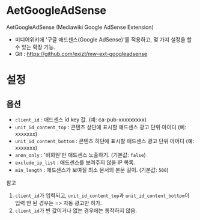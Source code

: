# AetGoogleAdSense

AetGoogleAdSense (Mediawiki Google AdSense Extension)
* 미디어위키에 '구글 애드센스(Google AdSense)'를 적용하고, 몇 가지 설정을 할 수 있는 확장 기능.
* Git : https://github.com/exizt/mw-ext-googleadsense



# 설정

## 옵션
- `client_id` : 애드센스 id key 값. (예: ca-pub-xxxxxxxxx)
- `unit_id_content_top` : 콘텐츠 상단에 표시할 애드센스 광고 단위 아이디 (예: xxxxxxx)
- `unit_id_content_bottom` : 콘텐츠 히단에 표시할 애드센스 광고 단위 아이디 (예: xxxxxxx)
- `anon_only` : '비회원'만 애드센스 노출하기. (기본값: `false`)
- `exclude_ip_list` : 애드센스를 보여주지 않을 IP 목록.
- `min_length` : 애드센스가 보여질 최소 문서의 본문 길이. (기본값: `500`)


참고
1. `client_id`가 입력되고, `unit_id_content_top`과 `unit_id_content_bottom`이 입력 안 된 경우는 => 자동 광고만 허가.
2. `client_id`가 빈 값이거나 없는 경우에는 동작하지 않음.